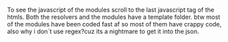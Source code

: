 To see the javascript of the modules scroll to the last javascript tag of the htmls.
Both the resolvers and the modules have a template folder.
btw most of the modules have been coded fast af so most of them have crappy code, also why i don´t use regex?cuz its a nightmare to get it into the json.

